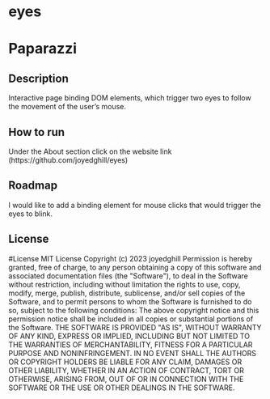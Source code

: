 # eyes
<html>
<h1>Paparazzi</h1>
<h2>Description</h2>
Interactive page binding DOM elements, which trigger two eyes to follow the movement of the user’s mouse.
<h2>How to run</h2> 
Under the About section click on the website link (https://github.com/joyedghill/eyes)
<h2>Roadmap</h2>
I would like to add a binding element for mouse clicks that would trigger the eyes to blink. 
<h2>License</h2>  
#License MIT License
Copyright (c) 2023 joyedghill
Permission is hereby granted, free of charge, to any person obtaining a copy of this software and associated documentation files (the "Software"), to deal in the Software without restriction, including without limitation the rights to use, copy, modify, merge, publish, distribute, sublicense, and/or sell copies of the Software, and to permit persons to whom the Software is furnished to do so, subject to the following conditions:
The above copyright notice and this permission notice shall be included in all copies or substantial portions of the Software.
THE SOFTWARE IS PROVIDED "AS IS", WITHOUT WARRANTY OF ANY KIND, EXPRESS OR IMPLIED, INCLUDING BUT NOT LIMITED TO THE WARRANTIES OF MERCHANTABILITY, FITNESS FOR A PARTICULAR PURPOSE AND NONINFRINGEMENT. IN NO EVENT SHALL THE AUTHORS OR COPYRIGHT HOLDERS BE LIABLE FOR ANY CLAIM, DAMAGES OR OTHER LIABILITY, WHETHER IN AN ACTION OF CONTRACT, TORT OR OTHERWISE, ARISING FROM, OUT OF OR IN CONNECTION WITH THE SOFTWARE OR THE USE OR OTHER DEALINGS IN THE SOFTWARE.
</html>

